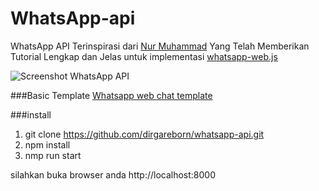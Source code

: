 # WhatsApp-api
WhatsApp API Terinspirasi dari <a href="https://github.com/ngekoding/whatsapp-api-tutorial">Nur Muhammad</a> Yang Telah Memberikan Tutorial Lengkap dan Jelas untuk implementasi <a href="https://github.com/pedroslopez/whatsapp-web.js">whatsapp-web.js</a>

![Screenshot WhatsApp API](https://user-images.githubusercontent.com/21957159/148306448-596fab2b-9dd5-44f6-be99-fe904a8cda19.JPG)

###Basic Template <a href="https://www.bootdey.com/snippets/view/Whatsapp-web-chat-template">Whatsapp web chat template</a>

###install 
1. git clone https://github.com/dirgareborn/whatsapp-api.git
2. npm install
3. nmp run start  

silahkan buka browser anda http://localhost:8000
